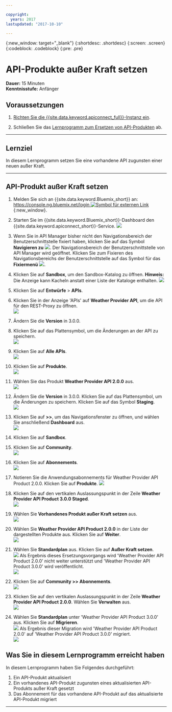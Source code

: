 ```yaml
---

copyright:
  years: 2017
lastupdated: "2017-10-10"

---
```


{:new_window: target="_blank"}
{:shortdesc: .shortdesc}
{:screen: .screen}
{:codeblock: .codeblock}
{:pre: .pre}

# API-Produkte außer Kraft setzen
**Dauer:** 15 Minuten  
**Kenntnisstufe:** Anfänger  

## Voraussetzungen

1. [Richten Sie die {{site.data.keyword.apiconnect_full}}-Instanz ein](tut_prereq_set_up_apic_instance.html).

2. Schließen Sie das [Lernprogramm zum Ersetzen von API-Produkten](tut_manage_replace.html) ab.

---
## Lernziel
In diesem Lernprogramm setzen Sie eine vorhandene API zugunsten einer neuen außer Kraft.

---
## API-Produkt außer Kraft setzen
1. Melden Sie sich an {{site.data.keyword.Bluemix_short}} an: [https://console.ng.bluemix.net/login ![Symbol für externen Link](../../../icons/launch-glyph.svg "Symbol für externen Link")](https://console.ng.bluemix.net/login){:new_window}.

2. Starten Sie im {{site.data.keyword.Bluemix_short}}-Dashboard den {{site.data.keyword.apiconnect_short}}-Service.
![](images/Bluemix.png)

3. Wenn Sie in API Manager bisher nicht den Navigationsbereich der Benutzerschnittstelle fixiert haben, klicken Sie auf das Symbol **Navigieren zu** ![](images/navigate-to.png). Der Navigationsbereich der Benutzerschnittstelle von API Manager wird geöffnet. Klicken Sie zum Fixieren des Navigationsbereichs der Benutzerschnittstelle auf das Symbol für das **Fixiermenü** ![](images/pinned.png).

4. Klicken Sie auf **Sandbox**, um den Sandbox-Katalog zu öffnen. **Hinweis:** Die Anzeige kann Kacheln anstatt einer Liste der Kataloge enthalten.
![](images/del-sandbox-list.png)

4. Klicken Sie auf **Entwürfe** > **APIs**.

5. Klicken Sie in der Anzeige 'APIs' auf **Weather Provider API**, um die API für den REST-Proxy zu öffnen.  
![](images/rep-api-list.png)

6. Ändern Sie die **Version** in 3.0.0.

7. Klicken Sie auf das Plattensymbol, um die Änderungen an der API zu speichern.  
![](images/sup-change-version.png)

8. Klicken Sie auf **Alle APIs**.  
![](images/rep-all-apis.png)

9. Klicken Sie auf **Produkte**.  
![](images/sup-prods.png)

10.	Wählen Sie das Produkt **Weather Provider API 2.0.0** aus.  
![](images/sup-draft-prod-list.png)

11.	Ändern Sie die **Version** in 3.0.0. Klicken Sie auf das Plattensymbol, um die Änderungen zu speichern. Klicken Sie auf das Symbol **Staging**.  
![](images/sup-change-prod-vers-3.png)

12.	Klicken Sie auf **>>**, um das Navigationsfenster zu öffnen, und wählen Sie anschließend **Dashboard** aus.  
![](images/rep-dashboard.png)

13.	Klicken Sie auf **Sandbox**.

14.	Klicken Sie auf **Community**.  
![](images/sup-sand-dash.png)

15.	Klicken Sie auf **Abonnements**.  
![](images/sup-comm-orgs.png)

16.	Notieren Sie die Anwendungsabonnements für Weather Provider API Product 2.0.0. Klicken Sie auf **Produkte**.
![](images/sup-scriptions-200.png)  

17.	Klicken Sie auf den vertikalen Auslassungspunkt in der Zeile **Weather Provider API Product 3.0.0 Staged**.  
![](images/sup-stage-prod-3.png)

18.	Wählen Sie **Vorhandenes Produkt außer Kraft setzen** aus.  
![](images/sup-super-prod.png)

19.	Wählen Sie **Weather Provider API Product 2.0.0** in der Liste der dargestellten Produkte aus. Klicken Sie auf **Weiter**.  
![](images/sup-super-dialog-1.png)

20.	Wählen Sie **Standardplan** aus. Klicken Sie auf **Außer Kraft setzen**.  
![](images/sup-super-dialog-2.png)
    Als Ergebnis dieses Ersetzungsvorgangs wird 'Weather Provider API Product 2.0.0' nicht weiter unterstützt und 'Weather Provider API Product 3.0.0' wird veröffentlicht.  
![](images/sup-dash-prods-3.png) 
 
21.	Klicken Sie auf **Community >> Abonnements**.  
![](images/sup-scriptions-200.png)
 
22.	Klicken Sie auf den vertikalen Auslassungspunkt in der Zeile **Weather Provider API Product 2.0.0**. Wählen Sie **Verwalten** aus.  
![](images/sup-dots-manage.png) 

23.	Wählen Sie **Standardplan** unter 'Weather Provider API Product 3.0.0' aus. Klicken Sie auf **Migrieren**.  
![](images/sup-migrate-dialog.png)
    Als Ergebnis dieser Migration wird 'Weather Provider API Product 2.0.0' auf 'Weather Provider API Product 3.0.0' migriert.  
![](images/sup-migrated.png) 
 

 
## Was Sie in diesem Lernprogramm erreicht haben
In diesem Lernprogramm haben Sie Folgendes durchgeführt:

1. Ein API-Produkt aktualisiert
2. Ein vorhandenes API-Produkt zugunsten eines aktualisierten API-Produkts außer Kraft gesetzt
3. Das Abonnement für das vorhandene API-Produkt auf das aktualisierte API-Produkt migriert

---












